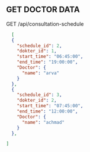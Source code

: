 ## GET DOCTOR DATA

GET /api/consultation-schedule

```json
  [
  {
    "schedule_id": 2,
    "dokter_id": 1,
    "start_time": "06:45:00",
    "end_time": "19:00:00",
    "Doctor": {
      "name": "arva"
    }
  },
  {
    "schedule_id": 3,
    "dokter_id": 2,
    "start_time": "07:45:00",
    "end_time": "12:00:00",
    "Doctor": {
      "name": "achmad"
    }
  },

] 
```